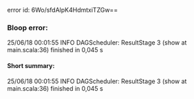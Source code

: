 error id: 6Wo/sfdAlpK4HdmtxiTZGw==
### Bloop error:

25/06/18 00:01:55 INFO DAGScheduler: ResultStage 3 (show at main.scala:36) finished in 0,045 s
#### Short summary: 

25/06/18 00:01:55 INFO DAGScheduler: ResultStage 3 (show at main.scala:36) finished in 0,045 s